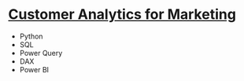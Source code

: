 # [Customer Analytics for Marketing](HTML-Pages/Cyclistic-Customer-Analytics.html)

- Python
- SQL
- Power Query
- DAX
- Power BI